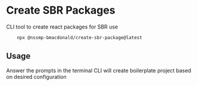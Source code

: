 # Create SBR Packages

CLI tool to create react packages for SBR use

```sh
    npx @nssmp-bmacdonald/create-sbr-package@latest
```

## Usage

Answer the prompts in the terminal
CLI will create boilerplate project based on desired configuration
